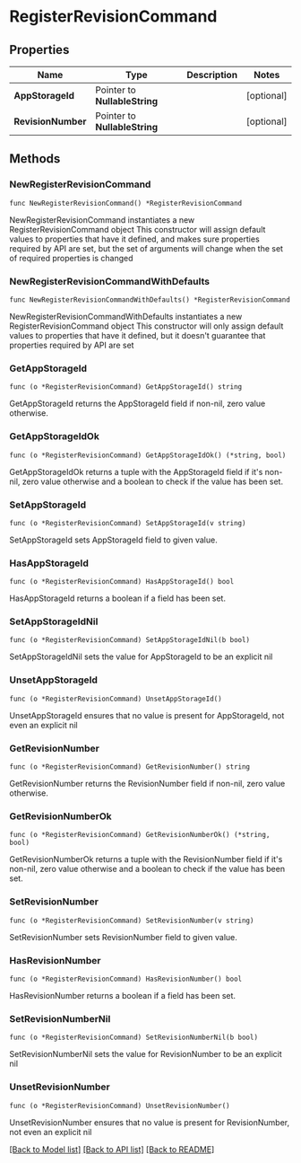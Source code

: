 # RegisterRevisionCommand

## Properties

Name | Type | Description | Notes
------------ | ------------- | ------------- | -------------
**AppStorageId** | Pointer to **NullableString** |  | [optional] 
**RevisionNumber** | Pointer to **NullableString** |  | [optional] 

## Methods

### NewRegisterRevisionCommand

`func NewRegisterRevisionCommand() *RegisterRevisionCommand`

NewRegisterRevisionCommand instantiates a new RegisterRevisionCommand object
This constructor will assign default values to properties that have it defined,
and makes sure properties required by API are set, but the set of arguments
will change when the set of required properties is changed

### NewRegisterRevisionCommandWithDefaults

`func NewRegisterRevisionCommandWithDefaults() *RegisterRevisionCommand`

NewRegisterRevisionCommandWithDefaults instantiates a new RegisterRevisionCommand object
This constructor will only assign default values to properties that have it defined,
but it doesn't guarantee that properties required by API are set

### GetAppStorageId

`func (o *RegisterRevisionCommand) GetAppStorageId() string`

GetAppStorageId returns the AppStorageId field if non-nil, zero value otherwise.

### GetAppStorageIdOk

`func (o *RegisterRevisionCommand) GetAppStorageIdOk() (*string, bool)`

GetAppStorageIdOk returns a tuple with the AppStorageId field if it's non-nil, zero value otherwise
and a boolean to check if the value has been set.

### SetAppStorageId

`func (o *RegisterRevisionCommand) SetAppStorageId(v string)`

SetAppStorageId sets AppStorageId field to given value.

### HasAppStorageId

`func (o *RegisterRevisionCommand) HasAppStorageId() bool`

HasAppStorageId returns a boolean if a field has been set.

### SetAppStorageIdNil

`func (o *RegisterRevisionCommand) SetAppStorageIdNil(b bool)`

 SetAppStorageIdNil sets the value for AppStorageId to be an explicit nil

### UnsetAppStorageId
`func (o *RegisterRevisionCommand) UnsetAppStorageId()`

UnsetAppStorageId ensures that no value is present for AppStorageId, not even an explicit nil
### GetRevisionNumber

`func (o *RegisterRevisionCommand) GetRevisionNumber() string`

GetRevisionNumber returns the RevisionNumber field if non-nil, zero value otherwise.

### GetRevisionNumberOk

`func (o *RegisterRevisionCommand) GetRevisionNumberOk() (*string, bool)`

GetRevisionNumberOk returns a tuple with the RevisionNumber field if it's non-nil, zero value otherwise
and a boolean to check if the value has been set.

### SetRevisionNumber

`func (o *RegisterRevisionCommand) SetRevisionNumber(v string)`

SetRevisionNumber sets RevisionNumber field to given value.

### HasRevisionNumber

`func (o *RegisterRevisionCommand) HasRevisionNumber() bool`

HasRevisionNumber returns a boolean if a field has been set.

### SetRevisionNumberNil

`func (o *RegisterRevisionCommand) SetRevisionNumberNil(b bool)`

 SetRevisionNumberNil sets the value for RevisionNumber to be an explicit nil

### UnsetRevisionNumber
`func (o *RegisterRevisionCommand) UnsetRevisionNumber()`

UnsetRevisionNumber ensures that no value is present for RevisionNumber, not even an explicit nil

[[Back to Model list]](../README.md#documentation-for-models) [[Back to API list]](../README.md#documentation-for-api-endpoints) [[Back to README]](../README.md)



